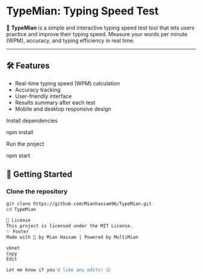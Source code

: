 # TypeMian: Typing Speed Test

🚀 **TypeMian** is a simple and interactive typing speed test tool that lets users practice and improve their typing speed. Measure your words per minute (WPM), accuracy, and typing efficiency in real time.

---

## 🛠 Features

- Real-time typing speed (WPM) calculation  
- Accuracy tracking  
- User-friendly interface  
- Results summary after each test  
- Mobile and desktop responsive design  

Install dependencies

npm install

Run the project

npm start

## 🚀 Getting Started  

### Clone the repository

```bash
git clone https://github.com/Mianhassam96/TypeMian.git
cd TypeMian

📜 License
This project is licensed under the MIT License.
✨ Footer
Made with 💙 by Mian Hassam | Powered by MultiMian

vbnet
Copy
Edit

Let me know if you'd like any edits! 😊
